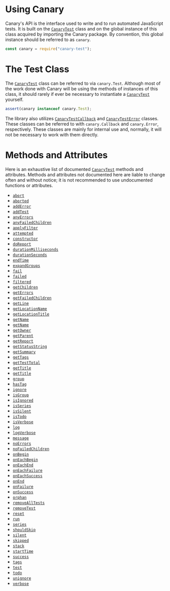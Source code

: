 # Using Canary

Canary's API is the interface used to write and to run automated JavaScript tests. It is built on the [`CanaryTest`](api-introduction.md) class and on the global instance of this class acquired by importing the Canary package. By convention, this global instance should be referred to as `canary`.

``` js
const canary = require("canary-test");
```

# The Test Class

The [`CanaryTest`](api-introduction.md) class can be referred to via `canary.Test`. Although most of the work done with Canary will be using the methods of instances of this class, it should rarely if ever be necessary to instantiate a [`CanaryTest`](api-introduction.md) yourself.

``` js
assert(canary instanceof canary.Test);
```

The library also utilizes [`CanaryTestCallback`](api-callback-class.md) and [`CanaryTestError`](api-error-class.md) classes. These classes can be referred to with `canary.Callback` and `canary.Error`, respectively. These classes are mainly for internal use and, normally, it will not be necessary to work with them directly.

# Methods and Attributes

Here is an exhaustive list of documented [`CanaryTest`](api-introduction.md) methods and attributes. Methods and attributes not documented here are liable to change often and without notice; it is not recommended to use undocumented functions or attributes.

- [`abort`](api-advanced-usage.md#abort)
- [`aborted`](api-status-attributes.md#aborted)
- [`addError`](api-advanced-usage.md#adderror)
- [`addTest`](api-advanced-usage.md#addtest)
- [`anyErrors`](api-advanced-usage.md#anyerrors)
- [`anyFailedChildren`](api-advanced-usage.md#anyfailedchildren)
- [`applyFilter`](api-advanced-usage.md#applyfilter)
- [`attempted`](api-status-attributes.md#attempted)
- [`constructor`](api-advanced-usage.md#constructor)
- [`doReport`](api-running-tests.md#doreport)
- [`durationMilliseconds`](api-advanced-usage.md#durationmilliseconds)
- [`durationSeconds`](api-advanced-usage.md#durationseconds)
- [`endTime`](api-status-attributes.md#endtime)
- [`expandGroups`](api-advanced-usage.md#expandgroups)
- [`fail`](api-advanced-usage.md#fail)
- [`failed`](api-status-attributes.md#failed)
- [`filtered`](api-status-attributes.md#filtered)
- [`getChildren`](api-advanced-usage.md#getchildren)
- [`getErrors`](api-advanced-usage.md#geterrors)
- [`getFailedChildren`](api-advanced-usage.md#getfailedchildren)
- [`getLine`](api-error-class.md#getline)
- [`getLocationName`](api-error-class.md#getlocationname)
- [`getLocationTitle`](api-error-class.md#getlocationtitle)
- [`getName`](api-advanced-usage.md#getname)
- [`getName`](api-callback-class.md#getname)
- [`getOwner`](api-callback-class.md#getowner)
- [`getParent`](api-advanced-usage.md#getparent)
- [`getReport`](api-running-tests.md#getreport)
- [`getStatusString`](api-advanced-usage.md#getstatusstring)
- [`getSummary`](api-running-tests.md#getsummary)
- [`getTags`](api-advanced-usage.md#gettags)
- [`getTestTotal`](api-advanced-usage.md#gettesttotal)
- [`getTitle`](api-callback-class.md#gettitle)
- [`getTitle`](api-advanced-usage.md#gettitle)
- [`group`](api-adding-tests.md#group)
- [`hasTag`](api-advanced-usage.md#hastag)
- [`ignore`](api-intermediate-usage.md#ignore)
- [`isGroup`](api-status-attributes.md#isgroup)
- [`isIgnored`](api-status-attributes.md#isignored)
- [`isSeries`](api-status-attributes.md#isseries)
- [`isSilent`](api-status-attributes.md#issilent)
- [`isTodo`](api-status-attributes.md#istodo)
- [`isVerbose`](api-status-attributes.md#isverbose)
- [`log`](api-intermediate-usage.md#log)
- [`logVerbose`](api-intermediate-usage.md#logverbose)
- [`message`](api-error-class.md#message)
- [`noErrors`](api-advanced-usage.md#noerrors)
- [`noFailedChildren`](api-advanced-usage.md#nofailedchildren)
- [`onBegin`](api-group-callbacks.md#onbegin)
- [`onEachBegin`](api-group-callbacks.md#oneachbegin)
- [`onEachEnd`](api-group-callbacks.md#oneachend)
- [`onEachFailure`](api-group-callbacks.md#oneachfailure)
- [`onEachSuccess`](api-group-callbacks.md#oneachsuccess)
- [`onEnd`](api-group-callbacks.md#onend)
- [`onFailure`](api-group-callbacks.md#onfailure)
- [`onSuccess`](api-group-callbacks.md#onsuccess)
- [`orphan`](api-advanced-usage.md#orphan)
- [`removeAllTests`](api-advanced-usage.md#removealltests)
- [`removeTest`](api-advanced-usage.md#removetest)
- [`reset`](api-advanced-usage.md#reset)
- [`run`](api-running-tests.md#run)
- [`series`](api-adding-tests.md#series)
- [`shouldSkip`](api-advanced-usage.md#shouldskip)
- [`silent`](api-advanced-usage.md#silent)
- [`skipped`](api-status-attributes.md#skipped)
- [`stack`](api-error-class.md#stack)
- [`startTime`](api-status-attributes.md#starttime)
- [`success`](api-status-attributes.md#success)
- [`tags`](api-intermediate-usage.md#tags)
- [`test`](api-adding-tests.md#test)
- [`todo`](api-intermediate-usage.md#todo)
- [`unignore`](api-advanced-usage.md#unignore)
- [`verbose`](api-advanced-usage.md#verbose)
